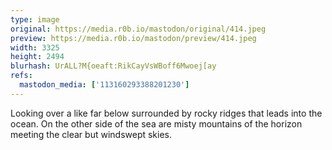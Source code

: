 ```yaml
---
type: image
original: https://media.r0b.io/mastodon/original/414.jpeg
preview: https://media.r0b.io/mastodon/preview/414.jpeg
width: 3325
height: 2494
blurhash: UrALL?M{oeaft:RikCayVsWBoff6Mwoej[ay
refs:
  mastodon_media: ['113160293388201230']
---
```


Looking over a like far below surrounded by rocky ridges that leads into the ocean. On the other side of the sea are misty mountains of the horizon meeting the clear but windswept skies. 
